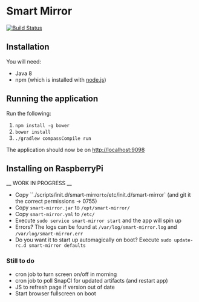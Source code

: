 # Smart Mirror

[![Build Status](https://snap-ci.com/ChrisSSocha/Smart-Mirror/branch/master/build_image)](https://snap-ci.com/ChrisSSocha/Smart-Mirror/branch/master)

## Installation

You will need:

*   Java 8
*   npm (which is installed with [node.js](https://nodejs.org/))

## Running the application

Run the following:

1.  `npm install -g bower`
2.  `bower install`
3.  `./gradlew compassCompile run`

The application should now be on [http://localhost:9098](http://localhost:9098)

## Installing on RaspberryPi

__ WORK IN PROGRESS __

*   Copy ``./scripts/init.d/smart-mirror` to `/etc/init.d/smart-mirror` (and git it the correct permissions -> 0755)
*   Copy `smart-mirror.jar` to `/opt/smart-mirror/`
*   Copy `smart-mirror.yml` to `/etc/`
*   Execute `sudo service smart-mirror start` and the app will spin up
  *   Errors? The logs can be found at `/var/log/smart-mirror.log` and `/var/log/smart-mirror.err`
* Do you want it to start up automagically on boot? Execute `sudo update-rc.d smart-mirror defaults`

### Still to do

*   cron job to turn screen on/off in morning
*   cron job to poll SnapCI for updated artifacts (and restart app)
*   JS to refresh page if version out of date
*   Start browser fullscreen on boot